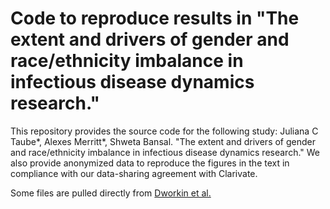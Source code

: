# Code to reproduce results in "The extent and drivers of gender and race/ethnicity imbalance in infectious disease dynamics research."

This repository provides the source code for the following study: Juliana C Taube*, Alexes Merritt*, Shweta Bansal. "The extent and drivers of gender and race/ethnicity imbalance in infectious disease dynamics research." We also provide anonymized data to reproduce the figures in the text in compliance with our data-sharing agreement with Clarivate.

Some files are pulled directly from [Dworkin et al.](https://github.com/jdwor/gendercitation)
